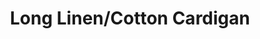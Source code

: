 ---
title: "Long Linen/Cotton Cardigan"
categories: ["Women","Women/Cardigans"]
images: ["./7I9A6207.JPG","./7I9A6209.JPG","./7I9A6211.JPG"]
---
